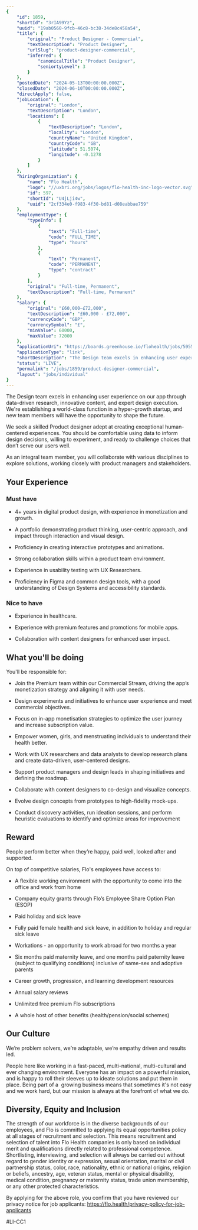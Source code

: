 ```yaml
---
{
	"id": 1859,
	"shortId": "3rIA99Yz",
	"uuid": "19ab0560-9fcb-46c8-bc38-34de8c458a54",
	"title": {
		"original": "Product Designer - Commercial",
		"textDescription": "Product Designer",
		"urlSlug": "product-designer-commercial",
		"inferred": {
			"canonicalTitle": "Product Designer",
			"seniortyLevel": 3
		}
	},
	"postedDate": "2024-05-13T00:00:00.000Z",
	"closedDate": "2024-06-10T00:00:00.000Z",
	"directApply": false,
	"jobLocation": {
		"original": "London",
		"textDescription": "London",
		"locations": [
			{
				"textDescription": "London",
				"locality": "London",
				"countryName": "United Kingdom",
				"countryCode": "GB",
				"latitude": 51.5074,
				"longitude": -0.1278
			}
		]
	},
	"hiringOrganization": {
		"name": "Flo Health",
		"logo": "//uxbri.org/jobs/logos/flo-health-inc-logo-vector.svg",
		"id": 597,
		"shortId": "U4jLji4w",
		"uuid": "2cf334e0-f983-4f30-bd81-d08eabbae759"
	},
	"employmentType": {
		"typeInfo": [
			{
				"text": "Full-time",
				"code": "FULL_TIME",
				"type": "hours"
			},
			{
				"text": "Permanent",
				"code": "PERMANENT",
				"type": "contract"
			}
		],
		"original": "Full-time, Permanent",
		"textDescription": "Full-time, Permanent"
	},
	"salary": {
		"original": "£60,000—£72,000",
		"textDescription": "£60,000 - £72,000",
		"currencyCode": "GBP",
		"currencySymbol": "£",
		"minValue": 60000,
		"maxValue": 72000
	},
	"applicationUri": "https://boards.greenhouse.io/flohealth/jobs/5955055003?gh_jid=5955055003",
	"applicationType": "link",
	"shortDescription": "The Design team excels in enhancing user experience on our app through data-driven- research, innovative content, and expert design execution. We're' establishing a world-class- function in a",
	"status": "LIVE",
	"permalink": "/jobs/1859/product-designer-commercial",
	"layout": "jobs/individual"
}
---
```

<p>The Design team excels in enhancing user experience on our app through data-driven research, innovative content, and expert design execution. We're establishing a world-class function in a hyper-growth startup, and new team members will have the opportunity to shape the future.</p><p>We seek a skilled Product designer adept at creating exceptional human-centered experiences. You should be comfortable using data to inform design decisions, willing to experiment, and ready to challenge choices that don’t serve our users well.</p><p>As an integral team member, you will collaborate with various disciplines to explore solutions, working closely with product managers and stakeholders.</p><h2>Your Experience</h2><h3>Must have</h3><ul><li><p>4+ years in digital product design, with experience in monetization and growth.</p></li><li><p>A portfolio demonstrating product thinking, user-centric approach, and impact through interaction and visual design.</p></li><li><p>Proficiency in creating interactive prototypes and animations.</p></li><li><p>Strong collaboration skills within a product team environment.</p></li><li><p>Experience in usability testing with UX Researchers.</p></li><li><p>Proficiency in Figma and common design tools, with a good understanding of Design Systems and accessibility standards.</p></li></ul><h3>Nice to have</h3><ul><li><p>Experience in healthcare.</p></li><li><p>Experience with premium features and promotions for mobile apps.</p></li><li><p>Collaboration with content designers for enhanced user impact.</p></li></ul><h2>What you'll be doing</h2><p>You'll be responsible for:</p><ul><li><p>Join the Premium team within our Commercial Stream, driving the app’s monetization strategy and aligning it with user needs.</p></li><li><p>Design experiments and initiatives to enhance user experience and meet commercial objectives.</p></li><li><p>Focus on in-app monetisation strategies to optimize the user journey and increase subscription value.</p></li><li><p>Empower women, girls, and menstruating individuals to understand their health better.</p></li><li><p>Work with UX researchers and data analysts to develop research plans and create data-driven, user-centered designs.</p></li><li><p>Support product managers and design leads in shaping initiatives and defining the roadmap.</p></li><li><p>Collaborate with content designers to co-design and visualize concepts.</p></li><li><p>Evolve design concepts from prototypes to high-fidelity mock-ups.</p></li><li><p>Conduct discovery activities, run ideation sessions, and perform heuristic evaluations to identify and optimize areas for improvement</p></li></ul><h2>Reward</h2><p>People perform better when they’re happy, paid well, looked after and supported.&nbsp;</p><p>On top of competitive salaries, Flo's employees have access to:</p><ul><li><p>A flexible working environment with the opportunity to come into the office and work from home</p></li><li><p>Company equity grants through Flo’s Employee Share Option Plan (ESOP)</p></li><li><p>Paid holiday and sick leave&nbsp;</p></li><li><p>Fully paid female health and sick leave, in addition to holiday and regular sick leave<br></p></li><li><p>Workations - an opportunity to work abroad for two months a year</p></li><li><p>Six months paid maternity leave, and one months paid paternity leave (subject to qualifying conditions) inclusive of same-sex and adoptive parents</p></li><li><p>Career growth, progression, and learning development resources</p></li><li><p>Annual salary reviews</p></li><li><p>Unlimited free premium Flo subscriptions</p></li><li><p>A whole host of other benefits (health/pension/social schemes)</p></li></ul><h2>Our Culture</h2><p>We’re problem solvers, we’re adaptable, we’re empathy driven and results led.&nbsp;</p><p>People here like working in a fast-paced, multi-national, multi-cultural and ever changing environment. Everyone has an impact on a powerful mission, and is happy to roll their sleeves up to ideate solutions and put them in place. Being part of a&nbsp; growing business means that sometimes it's not easy and we work hard, but our mission is always at the forefront of what we do.&nbsp;</p><h2>Diversity, Equity and Inclusion</h2><p>The strength of our workforce is in the diverse backgrounds of our employees, and Flo is committed to applying its equal opportunities policy at all stages of recruitment and selection. This means recruitment and selection of talent into Flo Health companies is only based on individual merit and qualifications directly related to professional competence. Shortlisting, interviewing, and selection will always be carried out without regard to gender identity or expression, sexual orientation, marital or civil partnership status, color, race, nationality, ethnic or national origins, religion or beliefs, ancestry, age, veteran status, mental or physical disability, medical condition, pregnancy or maternity status, trade union membership, or any other protected characteristics.</p><p>By applying for the above role, you confirm that you have reviewed our privacy notice for job applicants: <a target="_blank" rel="noopener noreferrer nofollow" href="https://flo.health/privacy-policy-for-job-applicants">https://flo.health/privacy-policy-for-job-applicants</a>&nbsp;</p><p>#LI-CC1</p>
